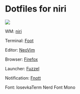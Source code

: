# Dotfiles for niri

<img src="assets/img.png"/>

WM: [niri](https://github.com/YaLTeR/niri)

Terminal: [Foot](https://codeberg.org/dnkl/foot)

Editor: [NeoVim](https://github.com/neovim/neovim)

Browser: [Firefox](https://github.com/mozilla-firefox/firefox)

Launcher: [Fuzzel](https://codeberg.org/dnkl/fuzzel)

Notification: [Fnott](https://codeberg.org/dnkl/fnott)

Font: IosevkaTerm Nerd Font Mono
